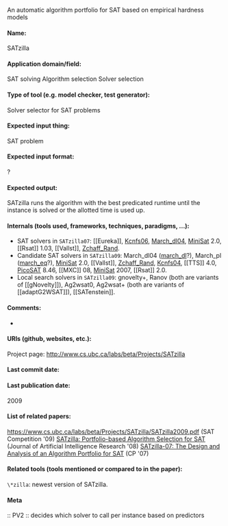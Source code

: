 An automatic algorithm portfolio for SAT based on empirical hardness models

#### Name:
SATzilla

#### Application domain/field:
SAT solving
Algorithm selection
Solver selection

#### Type of tool (e.g. model checker, test generator):
Solver selector for SAT problems

#### Expected input thing:
SAT problem

#### Expected input format:
?

#### Expected output:
SATzilla runs the algorithm with the best predicated runtime until the instance is solved or the allotted time is used up.

#### Internals (tools used, frameworks, techniques, paradigms, ...):
- SAT solvers in `SATzilla07`: [[Eureka]], [Kcnfs06](../Solvers/SAT/kcnfs.md), [March\_dl04](../Solvers/SAT/march_dl.md), [MiniSat](../Solvers/SAT/MiniSat.md) 2.0, [[Rsat]] 1.03, [[Vallst]], [Zchaff_Rand](../Solvers/SAT/zChaff.md).
- Candidate SAT solvers in `SATzilla09`: March\_dl04 ([march_dl](../Solvers/SAT/march_dl.md)?), March\_pl ([march_eq](../Solvers/SAT/march_eq.md)?), [MiniSat](../Solvers/SAT/MiniSat.md) 2.0, [[Vallst]], [Zchaff_Rand](../Solvers/SAT/zChaff.md), [Kcnfs04](../Solvers/SAT/kcnfs.md), [[TTS]] 4.0, [PicoSAT](../Solvers/SAT/PicoSAT.md) 8.46, [[MXC]] 08, [MiniSat](../Solvers/SAT/MiniSat.md) 2007, [[Rsat]] 2.0.
- Local search solvers in `SATzilla09`: gnovelty+, Ranov (both are variants of [[gNovelty]]), Ag2wsat0, Ag2wsat+ (both are variants of [[adaptG2WSAT]]), [[SATenstein]].

#### Comments:
-

#### URIs (github, websites, etc.):
Project page: http://www.cs.ubc.ca/labs/beta/Projects/SATzilla

#### Last commit date:

#### Last publication date:
2009

#### List of related papers:
https://www.cs.ubc.ca/labs/beta/Projects/SATzilla/SATzilla2009.pdf (SAT Competition '09)
[SATzilla: Portfolio-based Algorithm Selection for SAT](https://doi.org/10.1613/jair.2490) (Journal of Artificial Intelligence Research '08)
[SATzilla-07: The Design and Analysis of an Algorithm Portfolio for SAT](https://doi.org/10.1007/978-3-540-74970-7_50) (CP '07)

#### Related tools (tools mentioned or compared to in the paper):
`\*zilla`: newest version of SATzilla.

#### Meta
:: PV2 :: decides which solver to call per instance based on predictors